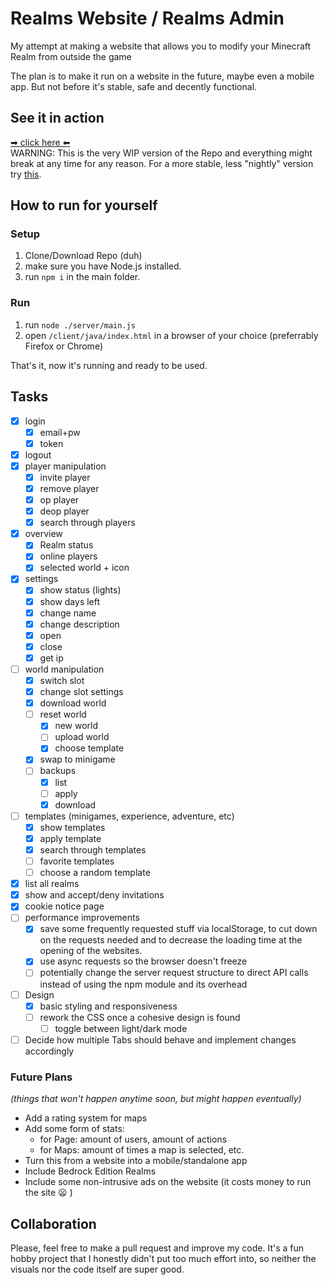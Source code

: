 # Realms Website / Realms Admin
My attempt at making a website that allows you to modify your Minecraft Realm from outside the game

The plan is to make it run on a website in the future, maybe even a mobile app. But not before it's stable, safe and decently functional.

## See it in action
[➡ click here ⬅](https://plagiatus.github.io/RealmsWebsite/client/)  
WARNING: This is the very WIP version of the Repo and everything might break at any time for any reason. For a more stable, less "nightly" version try [this](https://plagiatus.net/tools/realmadmin/).


## How to run for yourself

### Setup
1. Clone/Download Repo (duh)
1. make sure you have Node.js installed.
1. run `npm i` in the main folder.

### Run
1. run `node ./server/main.js`
1. open `/client/java/index.html` in a browser of your choice (preferrably Firefox or Chrome)  

That's it, now it's running and ready to be used.

## Tasks
- [x] login
  - [x] email+pw
  - [x] token
- [x] logout
- [x] player manipulation
  - [x] invite player
  - [x] remove player
  - [x] op player
  - [x] deop player
  - [x] search through players
- [x] overview
  - [x] Realm status
  - [x] online players
  - [x] selected world + icon
- [x] settings
  - [x] show status (lights)
  - [x] show days left
  - [x] change name
  - [x] change description
  - [x] open
  - [x] close
  - [x] get ip
- [ ] world manipulation
  - [x] switch slot
  - [x] change slot settings
  - [x] download world
  - [ ] reset world
    - [x] new world
    - [ ] upload world
    - [x] choose template
  - [x] swap to minigame
  - [ ] backups
    - [x] list
    - [ ] apply
    - [x] download 
- [ ] templates (minigames, experience, adventure, etc)
  - [x] show templates
  - [x] apply template
  - [x] search through templates
  - [ ] favorite templates
  - [ ] choose a random template
- [x] list all realms
- [x] show and accept/deny invitations
- [x] cookie notice page
- [ ] performance improvements
  - [x] save some frequently requested stuff via localStorage, to cut down on the requests needed and to decrease the loading time at the opening of the websites.
  - [x] use async requests so the browser doesn't freeze
  - [ ] potentially change the server request structure to direct API calls instead of using the npm module and its overhead
- [ ] Design
  - [x] basic styling and responsiveness
  - [ ] rework the CSS once a cohesive design is found
    - [ ] toggle between light/dark mode
- [ ] Decide how multiple Tabs should behave and implement changes accordingly

### Future Plans
_(things that won't happen anytime soon, but might happen eventually)_

- Add a rating system for maps
- Add some form of stats: 
  - for Page: amount of users, amount of actions
  - for Maps: amount of times a map is selected, etc.
- Turn this from a website into a mobile/standalone app
- Include Bedrock Edition Realms
- Include some non-intrusive ads on the website (it costs money to run the site :frowning: )

## Collaboration

Please, feel free to make a pull request and improve my code. It's a fun hobby project that I honestly didn't put too much effort into, so neither the visuals nor the code itself are super good.
